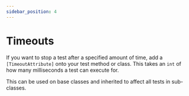 ```yaml
---
sidebar_position: 4
---
```


# Timeouts

If you want to stop a test after a specified amount of time, add a `[TimeoutAttribute]` onto your test method or class. This takes an `int` of how many milliseconds a test can execute for.

This can be used on base classes and inherited to affect all tests in sub-classes.